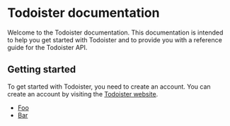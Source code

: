 # Todoister documentation

Welcome to the Todoister documentation. This documentation is intended to help you get started with Todoister and to provide you with a reference guide for the Todoister API.

## Getting started

To get started with Todoister, you need to create an account. You can create an account by visiting the [Todoister website](https://todoister.com).

- [Foo](foo.md)
- [Bar](bar.md)
